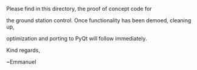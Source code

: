 Please find in this directory, the proof of concept code for

the ground station control. Once functionality has been demoed, cleaning up,

optimization and porting to PyQt will follow immediately.

Kind regards,

~Emmanuel
